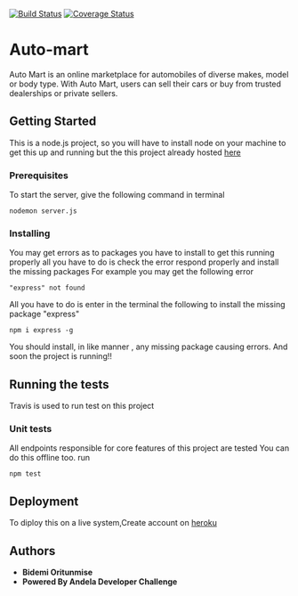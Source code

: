 [![Build Status](https://travis-ci.org/coolbop1/automart.svg?branch=develop)](https://travis-ci.org/coolbop1/automart)
[![Coverage Status](https://coveralls.io/repos/github/coolbop1/automart/badge.svg?branch=develop)](https://coveralls.io/github/coolbop1/automart?branch=develop)
# Auto-mart
Auto Mart is an online marketplace for automobiles of diverse makes, model or body type. With Auto Mart, users can sell their cars or buy from trusted dealerships or private sellers.

## Getting Started
This is a node.js project, so you will have to install node  on your machine to get this up and running 
but the this project already hosted [here](https://thawing-beach-89294.herokuapp.com/) 

### Prerequisites
To start the server, give the following command in terminal
```
nodemon server.js
```

### Installing
You may get errors as to packages you have to install to get this running properly
all you have to do is check the error respond properly and install the missing packages
For example you may get the following error
```
"express" not found
```
All  you have to do is enter in the terminal the following to install the missing package "express"
```
npm i express -g
```
You should install, in like manner , any missing package causing errors. 
And soon the project is running!!

## Running the tests
Travis is used to run test on this project

### Unit tests
All endpoints responsible for core features of this project are tested 
You can do this offline too. run
```
npm test
```

## Deployment
To diploy this on a live system,Create account on [heroku](https://herokuapp.com/) 


## Authors
* **Bidemi Oritunmise** 
* **Powered By Andela Developer Challenge** 




